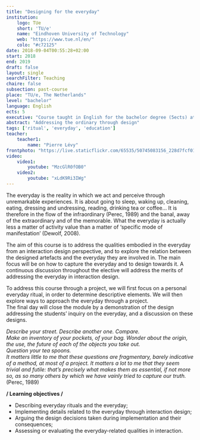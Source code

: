 ```yaml
---
title: "Designing for the everyday"
institution:
    logo: TUe
    short: 'TU/e'
    name: "Eindhoven University of Technology"
    web: "https://www.tue.nl/en/"
    colo: "#c72125"
date: 2018-09-04T00:55:28+02:00
start: 2018
end: 2019
draft: false
layout: single
searchFilter: Teaching
chaire: false
subsection: past-course
place: "TU/e, The Netherlands"
level: "bachelor"
language: English
ects: 5
executive: "Course taught in English for the bachelor degree (5ects) at TU/e, The Netherlands by Pierre Lévy."
abstract: "Addressing the ordinary through design"
tags: ['ritual', 'everyday', 'education']
teacher:
    teacher1:
        name: "Pierre Lévy"
frontphoto: "https://live.staticflickr.com/65535/50745083156_228d7fcf01.jpg"
video:
    video1:
        youtube: "MzcGlR0fOB0"
    video2:
        youtube: "xLdK9Ri3IWg"
---
```


The everyday is the reality in which we act and perceive through unremarkable experiences. It is about going to sleep, waking up, cleaning, eating, dressing and undressing, reading, drinking tea or coffee… It is therefore in the flow of the infraordinary (Perec, 1989) and the banal, away of the extraordinary and of the memorable. What the everyday is actually less a matter of activity value than a matter of ‘specific mode of manifestation’ (Dewolf, 2008).

The aim of this course is to address the qualities embodied in the everyday from an interaction design perspective, and to explore the relation between the designed artefacts and the everyday they are involved in. The main focus will be on how to capture the everyday and to design towards it. A continuous discussion throughout the elective will address the merits of addressing the everyday in interaction design.

To address this course through a project, we will first focus on a personal everyday ritual, in order to determine descriptive elements. We will then explore ways to approach the everyday through a project.  
The final day will close the module by a demonstration of the design addressing the students’ inquiry on the everyday, and a discussion on these designs.

*Describe your street. Describe another one. Compare.  
Make an inventory of your pockets, of your bag. Wonder about the origin, the use, the future of each of the objects you take out.  
Question your tea spoons.  
It matters little to me that these questions are fragmentary, barely indicative of a method, at most of a project. It matters a lot to me that they seem trivial and futile: that’s precisely what makes them as essential, if not more so, as so many others by which we have vainly tried to capture our truth.* (Perec, 1989)

**/ Learning objectives /**
- Describing everyday rituals and the everyday;
- Implementing details related to the everyday through interaction design;
- Arguing the design decisions taken during implementation and their consequences;
- Assessing or evaluating the everyday-related qualities in interaction.
